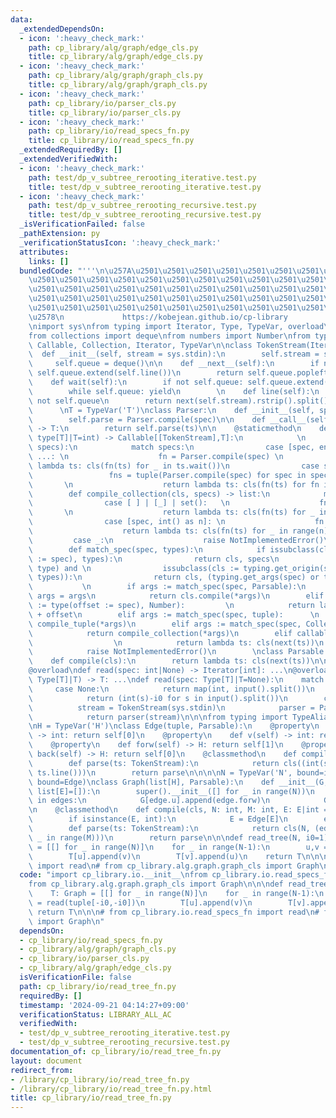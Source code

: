 ```yaml
---
data:
  _extendedDependsOn:
  - icon: ':heavy_check_mark:'
    path: cp_library/alg/graph/edge_cls.py
    title: cp_library/alg/graph/edge_cls.py
  - icon: ':heavy_check_mark:'
    path: cp_library/alg/graph/graph_cls.py
    title: cp_library/alg/graph/graph_cls.py
  - icon: ':heavy_check_mark:'
    path: cp_library/io/parser_cls.py
    title: cp_library/io/parser_cls.py
  - icon: ':heavy_check_mark:'
    path: cp_library/io/read_specs_fn.py
    title: cp_library/io/read_specs_fn.py
  _extendedRequiredBy: []
  _extendedVerifiedWith:
  - icon: ':heavy_check_mark:'
    path: test/dp_v_subtree_rerooting_iterative.test.py
    title: test/dp_v_subtree_rerooting_iterative.test.py
  - icon: ':heavy_check_mark:'
    path: test/dp_v_subtree_rerooting_recursive.test.py
    title: test/dp_v_subtree_rerooting_recursive.test.py
  _isVerificationFailed: false
  _pathExtension: py
  _verificationStatusIcon: ':heavy_check_mark:'
  attributes:
    links: []
  bundledCode: "'''\n\u257A\u2501\u2501\u2501\u2501\u2501\u2501\u2501\u2501\u2501\u2501\
    \u2501\u2501\u2501\u2501\u2501\u2501\u2501\u2501\u2501\u2501\u2501\u2501\u2501\
    \u2501\u2501\u2501\u2501\u2501\u2501\u2501\u2501\u2501\u2501\u2501\u2501\u2501\
    \u2501\u2501\u2501\u2501\u2501\u2501\u2501\u2501\u2501\u2501\u2501\u2501\u2501\
    \u2501\u2501\u2501\u2501\u2501\u2501\u2501\u2501\u2501\u2501\u2501\u2501\u2501\
    \u2578\n             https://kobejean.github.io/cp-library               \n'''\n\
    \nimport sys\nfrom typing import Iterator, Type, TypeVar, overload\n\nimport typing\n\
    from collections import deque\nfrom numbers import Number\nfrom typing import\
    \ Callable, Collection, Iterator, TypeVar\n\nclass TokenStream(Iterator):\n  \
    \  def __init__(self, stream = sys.stdin):\n        self.stream = stream\n   \
    \     self.queue = deque()\n\n    def __next__(self):\n        if not self.queue:\
    \ self.queue.extend(self.line())\n        return self.queue.popleft()\n    \n\
    \    def wait(self):\n        if not self.queue: self.queue.extend(self.line())\n\
    \        while self.queue: yield\n        \n    def line(self):\n        assert\
    \ not self.queue\n        return next(self.stream).rstrip().split()\n    \n  \
    \      \nT = TypeVar('T')\nclass Parser:\n    def __init__(self, spec: type[T]|T):\n\
    \        self.parse = Parser.compile(spec)\n\n    def __call__(self, ts: TokenStream)\
    \ -> T:\n        return self.parse(ts)\n\n    @staticmethod\n    def compile(spec:\
    \ type[T]|T=int) -> Callable[[TokenStream],T]:\n            \n        def compile_tuple(cls,\
    \ specs):\n            match specs:\n                case [spec, end] if end is\
    \ ...: \n                    fn = Parser.compile(spec) \n                    return\
    \ lambda ts: cls(fn(ts) for _ in ts.wait())\n                case specs:\n   \
    \                 fns = tuple(Parser.compile(spec) for spec in specs)        \
    \       \n                    return lambda ts: cls(fn(ts) for fn in fns)\n\n\
    \        def compile_collection(cls, specs) -> list:\n            match specs:\n\
    \                case [ ] | [_] | set():   \n                    fn = Parser.compile(*specs)\
    \       \n                    return lambda ts: cls(fn(ts) for _ in ts.wait())\n\
    \                case [spec, int() as n]: \n                    fn = Parser.compile(spec)\n\
    \                    return lambda ts: cls(fn(ts) for _ in range(n))\n       \
    \         case _:\n                    raise NotImplementedError()\n        \n\
    \        def match_spec(spec, types):\n            if issubclass(cls := type(specs\
    \ := spec), types):\n                return cls, specs\n            elif (isinstance(spec,\
    \ type) and \n                issubclass(cls := typing.get_origin(spec) or spec,\
    \ types)):\n                return cls, (typing.get_args(spec) or tuple())\n \
    \           \n        if args := match_spec(spec, Parsable):\n            cls,\
    \ args = args\n            return cls.compile(*args)\n        elif issubclass(cls\
    \ := type(offset := spec), Number):         \n            return lambda ts: cls(next(ts))\
    \ + offset\n        elif args := match_spec(spec, tuple):      \n            return\
    \ compile_tuple(*args)\n        elif args := match_spec(spec, Collection): \n\
    \            return compile_collection(*args)\n        elif callable(cls := spec):\
    \                  \n            return lambda ts: cls(next(ts))\n        else:\n\
    \            raise NotImplementedError()\n        \nclass Parsable:\n    @classmethod\n\
    \    def compile(cls):\n        return lambda ts: cls(next(ts))\n\nT = TypeVar('T')\n\
    @overload\ndef read(spec: int|None) -> Iterator[int]: ...\n@overload\ndef read(spec:\
    \ Type[T]|T) -> T: ...\ndef read(spec: Type[T]|T=None):\n    match spec:\n   \
    \     case None:\n            return map(int, input().split())\n        case int(i0):\n\
    \            return (int(s)-i0 for s in input().split())\n        case _:\n  \
    \          stream = TokenStream(sys.stdin)\n            parser = Parser(spec)\n\
    \            return parser(stream)\n\n\nfrom typing import TypeAlias, TypeVar\n\
    \nH = TypeVar('H')\nclass Edge(tuple, Parsable):\n    @property\n    def u(self)\
    \ -> int: return self[0]\n    @property\n    def v(self) -> int: return self[1]\n\
    \    @property\n    def forw(self) -> H: return self[1]\n    @property\n    def\
    \ back(self) -> H: return self[0]\n    @classmethod\n    def compile(cls, I=1):\n\
    \        def parse(ts: TokenStream):\n            return cls((int(s)-I for s in\
    \ ts.line()))\n        return parse\n\n\n\nN = TypeVar('N', bound=int)\nE = TypeVar('E',\
    \ bound=Edge)\nclass Graph(list[H], Parsable):\n    def __init__(G, N: N, edges:\
    \ list[E]=[]):\n        super().__init__([] for _ in range(N))\n        for edge\
    \ in edges:\n            G[edge.u].append(edge.forw)\n            G[edge.v].append(edge.back)\n\
    \n    @classmethod\n    def compile(cls, N: int, M: int, E: E|int = Edge[-1]):\n\
    \        if isinstance(E, int):\n            E = Edge[E]\n        edge = Parser.compile(E)\n\
    \        def parse(ts: TokenStream):\n            return cls(N, (edge(ts) for\
    \ _ in range(M)))\n        return parse\n\n\ndef read_tree(N, i0=1):\n    T: Graph\
    \ = [[] for _ in range(N)]\n    for _ in range(N-1):\n        u,v = read(tuple[-i0,-i0])\n\
    \        T[u].append(v)\n        T[v].append(u)\n    return T\n\n\n# from cp_library.io.read_specs_fn\
    \ import read\n# from cp_library.alg.graph.graph_cls import Graph\n"
  code: "import cp_library.io.__init__\nfrom cp_library.io.read_specs_fn import read\n\
    from cp_library.alg.graph.graph_cls import Graph\n\n\ndef read_tree(N, i0=1):\n\
    \    T: Graph = [[] for _ in range(N)]\n    for _ in range(N-1):\n        u,v\
    \ = read(tuple[-i0,-i0])\n        T[u].append(v)\n        T[v].append(u)\n   \
    \ return T\n\n\n# from cp_library.io.read_specs_fn import read\n# from cp_library.alg.graph.graph_cls\
    \ import Graph\n"
  dependsOn:
  - cp_library/io/read_specs_fn.py
  - cp_library/alg/graph/graph_cls.py
  - cp_library/io/parser_cls.py
  - cp_library/alg/graph/edge_cls.py
  isVerificationFile: false
  path: cp_library/io/read_tree_fn.py
  requiredBy: []
  timestamp: '2024-09-21 04:14:27+09:00'
  verificationStatus: LIBRARY_ALL_AC
  verifiedWith:
  - test/dp_v_subtree_rerooting_iterative.test.py
  - test/dp_v_subtree_rerooting_recursive.test.py
documentation_of: cp_library/io/read_tree_fn.py
layout: document
redirect_from:
- /library/cp_library/io/read_tree_fn.py
- /library/cp_library/io/read_tree_fn.py.html
title: cp_library/io/read_tree_fn.py
---
```

